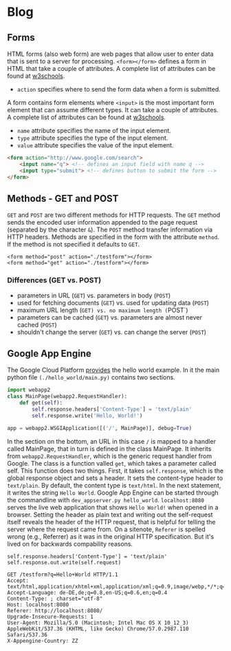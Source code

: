 # Blog
## Forms
HTML forms (also web form) are web pages that allow user to enter data that
is sent to a server for processing. `<form></form>` defines a form in HTML
that take a couple of attributes. A complete list of attributes can be found at
[w3schools](https://www.w3schools.com/tags/tag_form.asp).

* `action` specifies where to send the form data when a form is submitted.

A form contains form elements where `<input>` is the most important form element
that can assume different types. It can take a couple of attributes. A complete
list of attributes can be found at
[w3schools](https://www.w3schools.com/tags/tag_input.asp).

* `name` attribute specifies the name of the input element.
* `type` attribute specifies the type of the input element.
* `value` attribute specifies the value of the input element.

```html
<form action="http://www.google.com/search">
    <input name="q"> <!-- defines an input field with name q -->
    <input type="submit"> <!-- defines button to submit the form -->
</form>
```

## Methods - GET and POST
`GET` and `POST` are two different methods for HTTP requests. The `GET` method sends the encoded
user information appended to the page request (separated by the character `&`). The `POST` method
transfer information via HTTP headers. Methods are specified in the form with the attribute `method`.
If the method is not specified it defaults to `GET`.
```
<form method="post" action="./testform"></form>
<form method="get" action="./testform"></form>
```
### Differences (GET vs. POST)
* parameters in URL (`GET`) vs. parameters in body (`POST`)
* used for fetching documents (`GET`) vs. used for updating data (`POST`)
* maximum URL length (`GET) vs. no maximum length (`POST`)
* parameters can be cached (`GET`) vs. parameters are almost never cached (`POST`)
* shouldn't change the server (`GET`) vs. can change the server (`POST`)

## Google App Engine
[](https://cloud.google.com/appengine/)

The Google Cloud Platform
[provides](https://github.com/GoogleCloudPlatform/python-docs-samples/tree/master/appengine/standard/hello_world) 
the hello world example. In it the main python file `(./hello_world/main.py)` contains two sections.

```python
import webapp2
class MainPage(webapp2.RequestHandler):
    def get(self):
        self.response.headers['Content-Type'] = 'text/plain'
        self.response.write('Hello, World!')

app = webapp2.WSGIApplication([('/', MainPage)], debug=True)
```

In the section on the bottom, an URL in this case `/` is mapped to a handler called MainPage, 
that in turn is defined in the class MainPage. It inherits from `webapp2.RequestHandler`, 
which is the generic request handler from Google. The class is a function valled `get`, which takes a parameter
called self. This function does two things. First, it takes `self.response`, which is the global
response object and sets a header. It sets the content-type header to `text/plain`. By default, the
content type is `text/html`. In the next statement, it writes the string `Hello World`. Google App
Engine can be started through the commandline with `dev_appserver.py hello_world`. `localhost:8080`
serves the live web application that shows `Hello World!` when opened in a browser. Setting the header
as plain text and writing out the self-request itself reveals the header of the HTTP request, that is 
helpful for telling the server where the request came from. On a sitenote,  `Referer` is spelled wrong 
(e.g., Referrer) as it was in the original HTTP specification. But it's lived on for backwards compability
reasons.

```
self.response.headers['Content-Type'] = 'text/plain'
self.response.out.write(self.request)
```
```
GET /testform?q=Hello+World HTTP/1.1
Accept: text/html,application/xhtml+xml,application/xml;q=0.9,image/webp,*/*;q=0.8
Accept-Language: de-DE,de;q=0.8,en-US;q=0.6,en;q=0.4
Content-Type: ; charset="utf-8"
Host: localhost:8080
Referer: http://localhost:8080/
Upgrade-Insecure-Requests: 1
User-Agent: Mozilla/5.0 (Macintosh; Intel Mac OS X 10_12_3) AppleWebKit/537.36 (KHTML, like Gecko) Chrome/57.0.2987.110 Safari/537.36
X-Appengine-Country: ZZ
```

